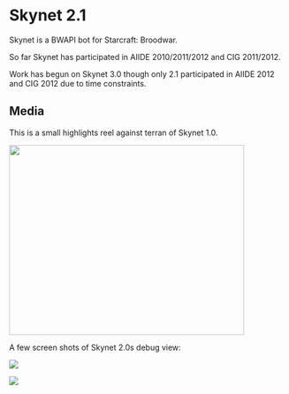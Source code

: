 # Skynet 2.1 #

Skynet is a BWAPI bot for Starcraft: Broodwar.

So far Skynet has participated in AIIDE 2010/2011/2012 and CIG 2011/2012.

Work has begun on Skynet 3.0 though only 2.1 participated in AIIDE 2012 and CIG 2012 due to time constraints.



## Media ##

This is a small highlights reel against terran of Skynet 1.0.

<a href='http://www.youtube.com/watch?feature=player_embedded&v=PCjeuwFPK8U' target='_blank'><img src='http://img.youtube.com/vi/PCjeuwFPK8U/0.jpg' width='425' height=344 /></a>

A few screen shots of Skynet 2.0s debug view:

<img><img src='http://imgur.com/3ybf7.gif' /></img>

<img><img src='http://imgur.com/mJS3N.gif' /></img>